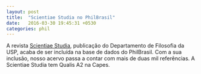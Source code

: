 ```yaml
---
layout: post
title:  "Scientiae Studia no PhilBrasil"
date:   2016-03-30 19:45:31 +0530
categories: phil
---
```

A revista <a href="http://www.scientiaestudia.org.br/">Scientiae Studia</a>, publicação do Departamento de Filosofia da USP, acaba de ser incluída na base de dados do PhilBrasil. Com a sua inclusão, nosso acervo passa a contar com mais de duas mil referências. A Scientiae Studia tem Qualis A2 na Capes.